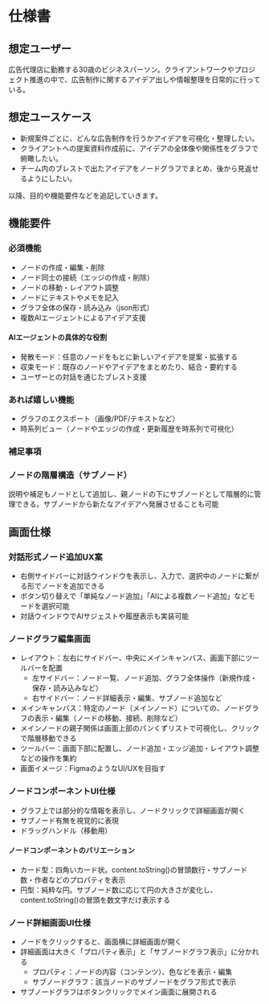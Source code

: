 # 仕様書

## 想定ユーザー
広告代理店に勤務する30歳のビジネスパーソン。クライアントワークやプロジェクト推進の中で、広告制作に関するアイデア出しや情報整理を日常的に行っている。

## 想定ユースケース
- 新規案件ごとに、どんな広告制作を行うかアイデアを可視化・整理したい。
- クライアントへの提案資料作成前に、アイデアの全体像や関係性をグラフで俯瞰したい。
- チーム内のブレストで出たアイデアをノードグラフでまとめ、後から見返せるようにしたい。


以降、目的や機能要件などを追記していきます。
## 機能要件

### 必須機能
- ノードの作成・編集・削除
- ノード同士の接続（エッジの作成・削除）
- ノードの移動・レイアウト調整
- ノードにテキストやメモを記入
- グラフ全体の保存・読み込み（json形式）
- 複数AIエージェントによるアイデア支援

#### AIエージェントの具体的な役割
- 発散モード：任意のノードをもとに新しいアイデアを提案・拡張する
- 収束モード：既存のノードやアイデアをまとめたり、結合・要約する
- ユーザーとの対話を通じたブレスト支援

### あれば嬉しい機能
- グラフのエクスポート（画像/PDF/テキストなど）
- 時系列ビュー（ノードやエッジの作成・更新履歴を時系列で可視化）

### 補足事項

### ノードの階層構造（サブノード）
説明や補足もノードとして追加し、親ノードの下にサブノードとして階層的に管理できる。サブノードから新たなアイデアへ発展させることも可能

## 画面仕様

### 対話形式ノード追加UX案
- 右側サイドバーに対話ウインドウを表示し、入力で、選択中のノードに繋がる形でノードを追加できる
- ボタン切り替えで「単純なノード追加」「AIによる複数ノード追加」などモードを選択可能
- 対話ウインドウでAIサジェストや履歴表示も実装可能

### ノードグラフ編集画面
- レイアウト：左右にサイドバー、中央にメインキャンバス、画面下部にツールバーを配置
	- 左サイドバー：ノード一覧、ノード追加、グラフ全体操作（新規作成・保存・読み込みなど）
	- 右サイドバー：ノード詳細表示・編集、サブノード追加など
- メインキャンバス：特定のノード（メインノード）についての、ノードグラフの表示・編集（ノードの移動、接続、削除など）
- メインノードの親子関係は画面上部のパンくずリストで可視化し、クリックで階層移動できる
- ツールバー：画面下部に配置し、ノード追加・エッジ追加・レイアウト調整などの操作を集約
- 画面イメージ：FigmaのようなUI/UXを目指す

### ノードコンポーネントUI仕様
- グラフ上では部分的な情報を表示し、ノードクリックで詳細画面が開く
- サブノード有無を視覚的に表現
- ドラッグハンドル（移動用）

#### ノードコンポーネントのバリエーション
- カード型：四角いカード状。content.toString()の冒頭数行・サブノード数・作者などのプロパティを表示
- 円型：純粋な円。サブノード数に応じて円の大きさが変化し、content.toString()の冒頭を数文字だけ表示する

### ノード詳細画面UI仕様
- ノードをクリックすると、画面横に詳細画面が開く
- 詳細画面は大きく「プロパティ表示」と「サブノードグラフ表示」に分かれる
	- プロパティ：ノードの内容（コンテンツ）、色などを表示・編集
	- サブノードグラフ：該当ノードのサブノードをグラフ形式で表示
- サブノードグラフはボタンクリックでメイン画面に展開される

